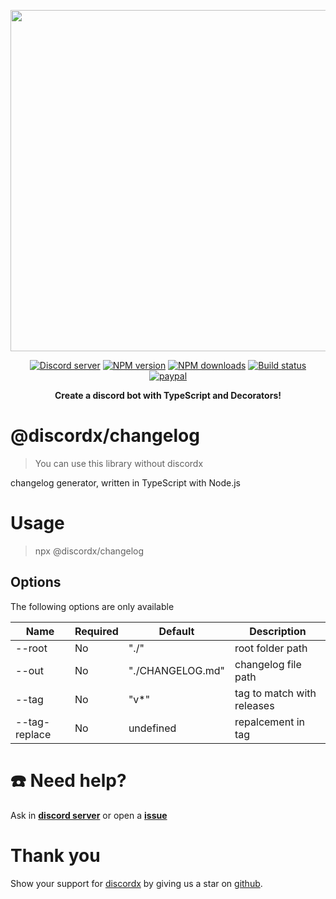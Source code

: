 <div>
  <p align="center">
    <a href="https://discord-ts.js.org" target="_blank" rel="nofollow">
      <img src="https://discord-ts.js.org/discord-ts.svg" width="546" />
    </a>
  </p>
  <p align="center">
    <a href="https://discord.gg/yHQY9fexH9"
      ><img
        src="https://img.shields.io/discord/874802018361950248?color=5865F2&logo=discord&logoColor=white"
        alt="Discord server"
    /></a>
    <a href="https://www.npmjs.com/package/@discordx/changelog"
      ><img
        src="https://img.shields.io/npm/v/@discordx/changelog.svg?maxAge=3600"
        alt="NPM version"
    /></a>
    <a href="https://www.npmjs.com/package/@discordx/changelog"
      ><img
        src="https://img.shields.io/npm/dt/@discordx/changelog.svg?maxAge=3600"
        alt="NPM downloads"
    /></a>
    <a href="https://github.com/oceanroleplay/discord.ts/actions"
      ><img
        src="https://github.com/oceanroleplay/discord.ts/workflows/Build/badge.svg"
        alt="Build status"
    /></a>
    <a href="https://www.paypal.me/vijayxmeena"
      ><img
        src="https://img.shields.io/badge/donate-paypal-F96854.svg"
        alt="paypal"
    /></a>
  </p>
  <p align="center">
    <b> Create a discord bot with TypeScript and Decorators! </b>
  </p>
</div>

# @discordx/changelog

> You can use this library without discordx

changelog generator, written in TypeScript with Node.js

# Usage

> npx @discordx/changelog

## Options

The following options are only available

| Name          | Required | Default          | Description                |
| ------------- | -------- | ---------------- | -------------------------- |
| --root        | No       | "./"             | root folder path           |
| --out         | No       | "./CHANGELOG.md" | changelog file path        |
| --tag         | No       | "v\*"            | tag to match with releases |
| --tag-replace | No       | undefined        | repalcement in tag         |

# ☎️ Need help?

Ask in **[discord server](https://discord.gg/yHQY9fexH9)** or open a **[issue](https://github.com/oceanroleplay/discord.ts/issues)**

# Thank you

Show your support for [discordx](https://www.npmjs.com/package/discordx) by giving us a star on [github](https://github.com/oceanroleplay/discord.ts).
